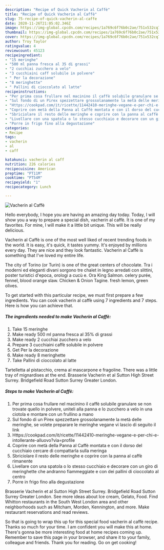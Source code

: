 ```yaml
---
description: "Recipe of Quick Vacherin al Caffè"
title: "Recipe of Quick Vacherin al Caffè"
slug: 75-recipe-of-quick-vacherin-al-caffe
date: 2020-11-26T21:05:02.346Z
image: https://img-global.cpcdn.com/recipes/1a769c6f76b0c2ae/751x532cq70/vacherin-al-caffe-recipe-main-photo.jpg
thumbnail: https://img-global.cpcdn.com/recipes/1a769c6f76b0c2ae/751x532cq70/vacherin-al-caffe-recipe-main-photo.jpg
cover: https://img-global.cpcdn.com/recipes/1a769c6f76b0c2ae/751x532cq70/vacherin-al-caffe-recipe-main-photo.jpg
author: Troy Taylor
ratingvalue: 4
reviewcount: 45123
recipeingredient:
- "15 meringhe"
- "500 ml panna fresca al 35 di grassi"
- "2 cucchiai zucchero a velo"
- "3 cucchiaini caff solubile in polvere"
- " Per la decorazione"
- "8 meringhette"
- " Pallini di cioccolato al latte"
recipeinstructions:
- "Per prima cosa frullare nel macinino il caffè solubile granulare se non trovate quello in polvere, uniteli alla panna e lo zucchero a velo in una ciotola e montare con un frullino a mano"
- "Sul fondo di un Pirex spezzettare grossolanamente la metà delle meringhe, se volete preparare le meringhe vegane vi lascio di seguito il link"
- "Https://cookpad.com/it/ricette/11442410-meringhe-vegane-e-per-chi-e-intollerante-alluovo?via=profile"
- "Coprire con metà della Panna al Caffè montata e con il dorso del cucchiaio cercare di compattarla sulla meringa"
- "Sbriciolare il resto delle meringhe e coprire con la panna al caffè rimanente"
- "Livellare con una spatola o lo stesso cucchiaio e decorare con un giro di meringhette che andranno fiammeggiate e con dei pallini di cioccolato al centro"
- "Porre in frigo fino alla degustazione"
categories:
- Recipe
tags:
- vacherin
- al
- caff

katakunci: vacherin al caff 
nutrition: 226 calories
recipecuisine: American
preptime: "PT11M"
cooktime: "PT54M"
recipeyield: "1"
recipecategory: Lunch

---
```



![Vacherin al Caffè](https://img-global.cpcdn.com/recipes/1a769c6f76b0c2ae/751x532cq70/vacherin-al-caffe-recipe-main-photo.jpg)

Hello everybody, I hope you are having an amazing day today. Today, I will show you a way to prepare a special dish, vacherin al caffè. It is one of my favorites. For mine, I will make it a little bit unique. This will be really delicious.

Vacherin al Caffè is one of the most well liked of recent trending foods in the world. It is easy, it's quick, it tastes yummy. It's enjoyed by millions every day. They are nice and they look fantastic. Vacherin al Caffè is something that I've loved my entire life.

The city of Torino (or Turin) is one of the great centers of chocolate. Tra i moderni ed eleganti divani sorgono tre chalet in legno arredati con slittini, poster turistici d&#39;epoca, orologi a cucù e. Ora King Salmon. celery purée, fennel, blood orange slaw. Chicken &amp; Onion Tagine. fresh lemon, green olives.


To get started with this particular recipe, we must first prepare a few ingredients. You can cook vacherin al caffè using 7 ingredients and 7 steps. Here is how you can achieve that.

<!--inarticleads1-->

##### The ingredients needed to make Vacherin al Caffè:

1. Take 15 meringhe
1. Make ready 500 ml panna fresca al 35% di grassi
1. Make ready 2 cucchiai zucchero a velo
1. Prepare 3 cucchiaini caffè solubile in polvere
1. Get  Per la decorazione
1. Make ready 8 meringhette
1. Take  Pallini di cioccolato al latte


Tartelletta al pistacchio, crema al mascarpone e fragoline. There was a little tray of mignardises at the end. Brasserie Vacherin et al Sutton High Street Surrey. Bridgefield Road Sutton Surrey Greater London. 

<!--inarticleads2-->

##### Steps to make Vacherin al Caffè:

1. Per prima cosa frullare nel macinino il caffè solubile granulare se non trovate quello in polvere, uniteli alla panna e lo zucchero a velo in una ciotola e montare con un frullino a mano
1. Sul fondo di un Pirex spezzettare grossolanamente la metà delle meringhe, se volete preparare le meringhe vegane vi lascio di seguito il link
1. Https://cookpad.com/it/ricette/11442410-meringhe-vegane-e-per-chi-e-intollerante-alluovo?via=profile
1. Coprire con metà della Panna al Caffè montata e con il dorso del cucchiaio cercare di compattarla sulla meringa
1. Sbriciolare il resto delle meringhe e coprire con la panna al caffè rimanente
1. Livellare con una spatola o lo stesso cucchiaio e decorare con un giro di meringhette che andranno fiammeggiate e con dei pallini di cioccolato al centro
1. Porre in frigo fino alla degustazione


Brasserie Vacherin et al Sutton High Street Surrey. Bridgefield Road Sutton Surrey Greater London. See more ideas about Ice cream, Gelato, Food. Find Whitton restaurants in the South West London area and other neighborhoods such as Mitcham, Morden, Kennington, and more. Make restaurant reservations and read reviews. 

So that is going to wrap this up for this special food vacherin al caffè recipe. Thanks so much for your time. I am confident you will make this at home. There's gonna be more interesting food at home recipes coming up. Remember to save this page in your browser, and share it to your family, colleague and friends. Thank you for reading. Go on get cooking!
